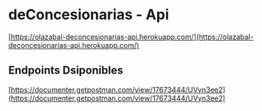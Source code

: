 # deConcesionarias - Api

[https://olazabal-deconcesionarias-api.herokuapp.com/](https://olazabal-deconcesionarias-api.herokuapp.com/)


## Endpoints Dsiponibles

[https://documenter.getpostman.com/view/17673444/UVyn3ee2](https://documenter.getpostman.com/view/17673444/UVyn3ee2)
